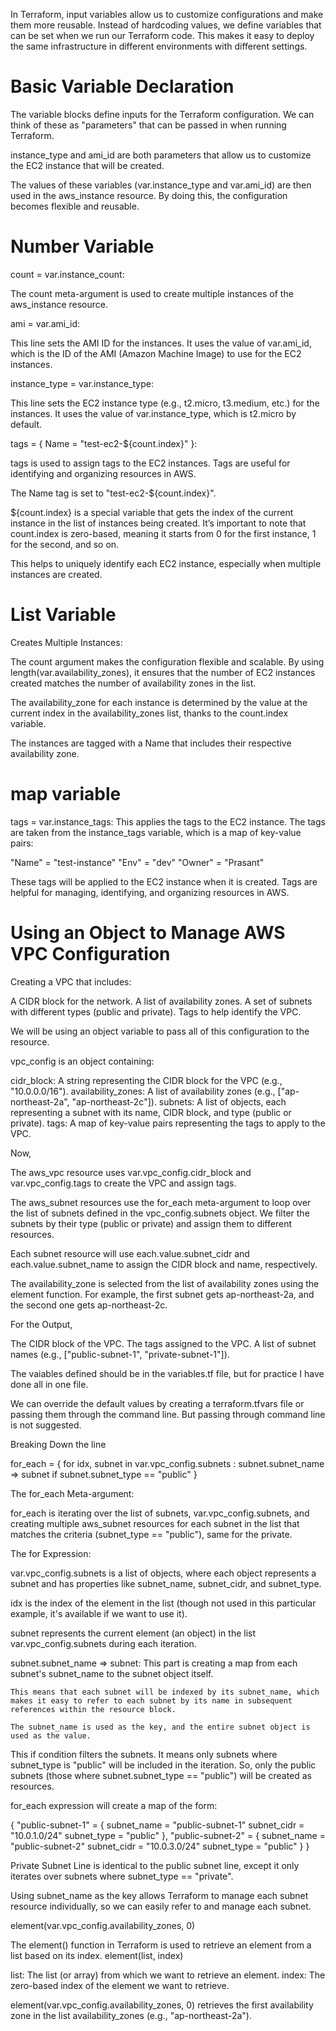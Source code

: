 In Terraform, input variables allow us to customize configurations and make them more reusable. Instead of hardcoding values, we define variables that can be set when we run our Terraform code. This makes it easy to deploy the same infrastructure in different environments with different settings.

# Basic Variable Declaration

The variable blocks define inputs for the Terraform configuration. We can think of these as "parameters" that can be passed in when running Terraform.

instance_type and ami_id are both parameters that allow us to customize the EC2 instance that will be created.

The values of these variables (var.instance_type and var.ami_id) are then used in the aws_instance resource. By doing this, the configuration becomes flexible and reusable.

# Number Variable

count = var.instance_count:

The count meta-argument is used to create multiple instances of the aws_instance resource.

ami = var.ami_id:

This line sets the AMI ID for the instances. It uses the value of var.ami_id, which is the ID of the AMI (Amazon Machine Image) to use for the EC2 instances.

instance_type = var.instance_type:

This line sets the EC2 instance type (e.g., t2.micro, t3.medium, etc.) for the instances. It uses the value of var.instance_type, which is t2.micro by default.

tags = { Name = "test-ec2-${count.index}" }:

tags is used to assign tags to the EC2 instances. Tags are useful for identifying and organizing resources in AWS.

The Name tag is set to "test-ec2-${count.index}".

${count.index} is a special variable that gets the index of the current instance in the list of instances being created. It’s important to note that count.index is zero-based, meaning it starts from 0 for the first instance, 1 for the second, and so on.

This helps to uniquely identify each EC2 instance, especially when multiple instances are created.

# List Variable

Creates Multiple Instances:

The count argument makes the configuration flexible and scalable. By using length(var.availability_zones), it ensures that the number of EC2 instances created matches the number of availability zones in the list. 

The availability_zone for each instance is determined by the value at the current index in the availability_zones list, thanks to the count.index variable. 

The instances are tagged with a Name that includes their respective availability zone.

# map variable

tags = var.instance_tags: 
This applies the tags to the EC2 instance. The tags are taken from the instance_tags variable, which is a map of key-value pairs:

"Name" = "test-instance"
"Env" = "dev"
"Owner" = "Prasant"

These tags will be applied to the EC2 instance when it is created. Tags are helpful for managing, identifying, and organizing resources in AWS.


# Using an Object to Manage AWS VPC Configuration



Creating a VPC that includes:

A CIDR block for the network.
A list of availability zones.
A set of subnets with different types (public and private).
Tags to help identify the VPC.

We will be using an object variable to pass all of this configuration to the resource.

vpc_config is an object containing:

cidr_block: 
A string representing the CIDR block for the VPC (e.g., "10.0.0.0/16").
availability_zones: 
A list of availability zones (e.g., ["ap-northeast-2a", "ap-northeast-2c"]).
subnets:
A list of objects, each representing a subnet with its name, CIDR block, and type (public or private).
tags: 
A map of key-value pairs representing the tags to apply to the VPC.

Now, 

The aws_vpc resource uses var.vpc_config.cidr_block and var.vpc_config.tags to create the VPC and assign tags.

The aws_subnet resources use the for_each meta-argument to loop over the list of subnets defined in the vpc_config.subnets object. We filter the subnets by their type (public or private) and assign them to different resources.

Each subnet resource will use each.value.subnet_cidr and each.value.subnet_name to assign the CIDR block and name, respectively.

The availability_zone is selected from the list of availability zones using the element function. For example, the first subnet gets ap-northeast-2a, and the second one gets ap-northeast-2c.

For the Output,

The CIDR block of the VPC.
The tags assigned to the VPC.
A list of subnet names (e.g., ["public-subnet-1", "private-subnet-1"]).


The vaiables defined should be in the variables.tf file, but for practice I have done all in one file.

We can override the default values by creating a terraform.tfvars file or passing them through the command line. But passing through command line is not suggested.




Breaking Down the line 


for_each = { for idx, subnet in var.vpc_config.subnets : subnet.subnet_name => subnet if subnet.subnet_type == "public" }


The for_each Meta-argument:

for_each is iterating over the list of subnets, var.vpc_config.subnets, and creating multiple aws_subnet resources for each subnet in the list that matches the criteria (subnet_type == "public"), same for the private.

The for Expression:

var.vpc_config.subnets is a list of objects, where each object represents a subnet and has properties like subnet_name, subnet_cidr, and subnet_type.

idx is the index of the element in the list (though not used in this particular example, it's available if we want to use it).

subnet represents the current element (an object) in the list var.vpc_config.subnets during each iteration.

subnet.subnet_name => subnet: This part is creating a map from each subnet's subnet_name to the subnet object itself.

    This means that each subnet will be indexed by its subnet_name, which makes it easy to refer to each subnet by its name in subsequent references within the resource block.

    The subnet_name is used as the key, and the entire subnet object is used as the value.

This if condition filters the subnets. It means only subnets where subnet_type is "public" will be included in the iteration. So, only the public subnets (those where subnet.subnet_type == "public") will be created as resources.


for_each expression will create a map of the form:



{
  "public-subnet-1" = {
    subnet_name = "public-subnet-1"
    subnet_cidr = "10.0.1.0/24"
    subnet_type = "public"
  },
  "public-subnet-2" = {
    subnet_name = "public-subnet-2"
    subnet_cidr = "10.0.3.0/24"
    subnet_type = "public"
  }
}



Private Subnet Line is identical to the public subnet line, except it only iterates over subnets where subnet_type == "private".

Using subnet_name as the key allows Terraform to manage each subnet resource individually, so we can easily refer to and manage each subnet.



element(var.vpc_config.availability_zones, 0)



The element() function in Terraform is used to retrieve an element from a list based on its index.
element(list, index)

list: The list (or array) from which we want to retrieve an element.
index: The zero-based index of the element we want to retrieve.

element(var.vpc_config.availability_zones, 0) retrieves the first availability zone in the list availability_zones (e.g., "ap-northeast-2a").